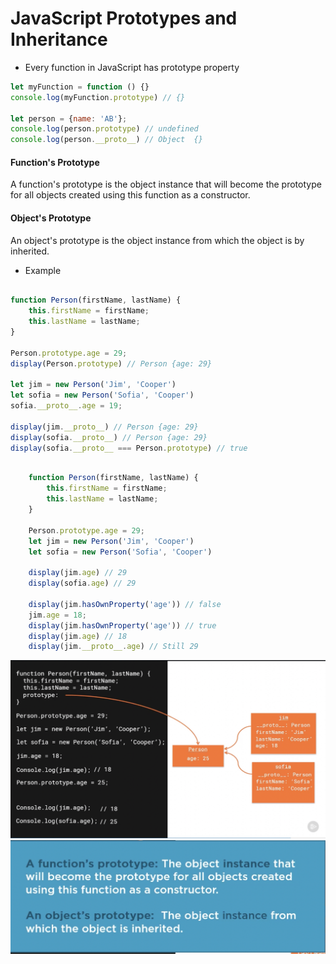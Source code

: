 # JavaScript Prototypes and Inheritance
- Every function in JavaScript has prototype property

```js
let myFunction = function () {}
console.log(myFunction.prototype) // {}

let person = {name: 'AB'};
console.log(person.prototype) // undefined
console.log(person.__proto__) // Object  {}
```

#### Function's Prototype
A function's prototype is the object instance that will become the prototype
for all objects created using this function as a constructor.

#### Object's Prototype
An object's prototype is the object instance from which the object is by inherited.

- Example
```js

function Person(firstName, lastName) {
    this.firstName = firstName;
    this.lastName = lastName;
}

Person.prototype.age = 29;
display(Person.prototype) // Person {age: 29}

let jim = new Person('Jim', 'Cooper')
let sofia = new Person('Sofia', 'Cooper')
sofia.__proto__.age = 19;

display(jim.__proto__) // Person {age: 29}
display(sofia.__proto__) // Person {age: 29}
display(sofia.__proto__ === Person.prototype) // true
```

```js

    function Person(firstName, lastName) {
        this.firstName = firstName;
        this.lastName = lastName;
    }

    Person.prototype.age = 29;
    let jim = new Person('Jim', 'Cooper')
    let sofia = new Person('Sofia', 'Cooper')

    display(jim.age) // 29
    display(sofia.age) // 29

    display(jim.hasOwnProperty('age')) // false
    jim.age = 18;
    display(jim.hasOwnProperty('age')) // true
    display(jim.age) // 18
    display(jim.__proto__.age) // Still 29

```

![Prototype](./prototype.png)
![Prototype](./prototype2.png)